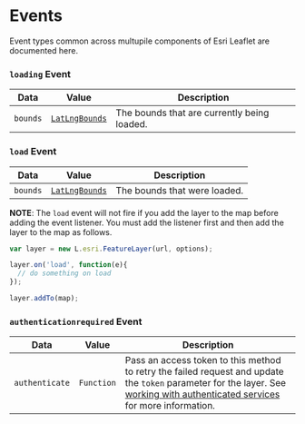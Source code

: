 # Events

Event types common across multupile components of Esri Leaflet are documented here.

### `loading` Event

Data | Value | Description
--- | --- | ---
`bounds` | [`LatLngBounds`](http://leafletjs.com/reference.html#latlngbounds) | The bounds that are currently being loaded.

### `load` Event

Data | Value | Description
--- | --- | ---
`bounds` | [`LatLngBounds`](http://leafletjs.com/reference.html#latlngbounds) | The bounds that were loaded.

**NOTE**: The `load` event will not fire if you add the layer to the map before adding the event listener. You must add the listener first and then add the layer to the map as follows.

```js
var layer = new L.esri.FeatureLayer(url, options);

layer.on('load', function(e){
  // do something on load
});

layer.addTo(map);
```

### `authenticationrequired` Event

Data | Value | Description
--- | --- | ---
`authenticate` | `Function` | Pass an access token to this method to retry the failed request and update the `token` parameter for the layer. See [working with authenticated services](#working-with-authenticated-services) for more information.